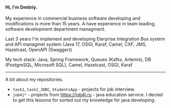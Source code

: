 #### Hi, I'm Dmitriy.

My experience in commercial business software developing and modifications is more than 15 years. A have experience in team leading, software development department managment. 

Last 3 years I'm implement and developing Eterprise Integration Bus system and API managmet system (Java 17, OSGI, Karaf, Camel, CXF, JMS, Hazelcast, OpenAPI (Swagger))

My tech stack: Java, Spring Framework, Queues (Kafks, Artemis), DB (PostgreSQL, Microsoft SQL), Camel, Hazelcast, OSGI, Karaf

---

A bit about my repositories.

* `task1`, `task1_JDBC`, `StudentsApp` - projects for job interview.
* `job4j*` - projects from https://job4j.ru - java education service. I decied to get this lessons for sorted out my knowledge for java developing.
